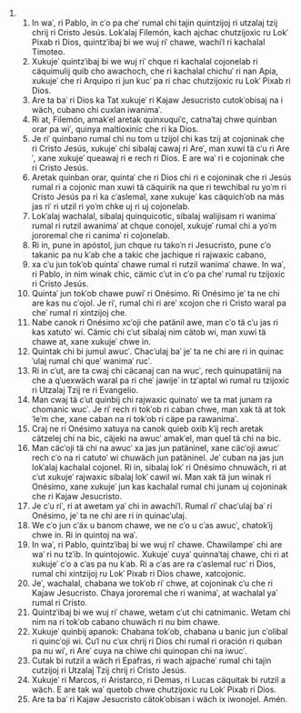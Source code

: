 <ol>
  <li>
    <ol>
      <li>In waˈ, ri Pablo, in cˈo pa cheˈ rumal chi tajin quintzijoj ri utzalaj tzij chrij ri Cristo Jesús. Lokˈalaj Filemón, kach ajchac chutzijoxic ru Lokˈ Pixab ri Dios, quintzˈibaj bi we wuj riˈ chawe, wachiˈl ri kachalal Timoteo.</li>
      <li>Xukujeˈ quintzˈibaj bi we wuj riˈ chque ri kachalal cojonelab ri cäquimulij quib cho awachoch, che ri kachalal chichuˈ ri nan Apia, xukujeˈ che ri Arquipo ri jun kucˈ pa ri chac chutzijoxic ru Lokˈ Pixab ri Dios.</li>
      <li>Are ta baˈ ri Dios ka Tat xukujeˈ ri Kajaw Jesucristo cutokˈobisaj na i wäch, cubano chi cuxlan iwanimaˈ.</li>
      <li>Ri at, Filemón, amakˈel aretak quinxuquiˈc, catnaˈtaj chwe quinban orar pa wiˈ, quinya maltioxinic che ri ka Dios.</li>
      <li>Je riˈ quinbano rumal chi nu tom u tzijol chi kas tzij at cojoninak che ri Cristo Jesús, xukujeˈ chi sibalaj cawaj ri Areˈ, man xuwi tä cˈu ri Areˈ, xane xukujeˈ queawaj ri e rech ri Dios. E are waˈ ri e cojoninak che ri Cristo Jesús.</li>
      <li>Aretak quinban orar, quintaˈ che ri Dios chi ri e cojoninak che ri Jesús rumal ri a cojonic man xuwi tä cäquirik na que ri tewchibal ru yoˈm ri Cristo Jesús pa ri ka cˈaslemal, xane xukujeˈ kas cäquichˈob na más jas riˈ ri utzil ri yoˈm chke uj ri uj cojonelab.</li>
      <li>Lokˈalaj wachalal, sibalaj quinquicotic, sibalaj walijisam ri wanimaˈ rumal ri rutzil awanimaˈ at chque conojel, xukujeˈ rumal chi a yoˈm jororemal che ri canimaˈ ri cojonelab.</li>
      <li>Ri in, pune in apóstol, jun chque ru takoˈn ri Jesucristo, pune cˈo takanic pa nu kˈab che a takic che jachique ri rajwaxic cabano,</li>
      <li>xa cˈu jun tokˈob quintaˈ chawe rumal ri rutzil wanimaˈ chawe. In waˈ, ri Pablo, in nim winak chic, cämic cˈut in cˈo pa cheˈ rumal ru tzijoxic ri Cristo Jesús.</li>
      <li>Quintaˈ jun tokˈob chawe puwiˈ ri Onésimo. Ri Onésimo jeˈ ta ne chi are kas nu cˈojol. Je riˈ, rumal chi ri areˈ xcojon che ri Cristo waral pa cheˈ rumal ri xintzijoj che.</li>
      <li>Nabe canok ri Onésimo xcˈoji che patänil awe, man cˈo tä cˈu jas ri kas xatutoˈ wi. Cämic chi cˈut sibalaj nim cätob wi, man xuwi tä chawe at, xane xukujeˈ chwe in.</li>
      <li>Quintak chi bi jumul awucˈ. Chacˈulaj baˈ jeˈ ta ne chi are ri in quinacˈulaj rumal chi queˈ wanimaˈ rucˈ.</li>
      <li>Ri in cˈut, are ta cwaj chi cäcanaj can na wucˈ, rech quinupatänij na che a qˈuexwäch waral pa ri cheˈ jawijeˈ in tzˈaptal wi rumal ru tzijoxic ri Utzalaj Tzij re ri Evangelio.</li>
      <li>Man cwaj tä cˈut quinbij chi rajwaxic quinatoˈ we ta mat junam ra chomanic wucˈ. Je riˈ rech ri tokˈob ri caban chwe, man xak tä at tokˈleˈm che, xane caban na ri tokˈob ri cäpe pa rawanimaˈ.</li>
      <li>Craj ne ri Onésimo xatuya na canok quieb oxib kˈij rech aretak cätzelej chi na bic, cäjeki na awucˈ amakˈel, man quel tä chi na bic.</li>
      <li>Man cäcˈoji tä chi na awucˈ xa jas jun patäninel, xane cäcˈoji awucˈ rech cˈo na ri catutoˈ wi chuwäch jun patäninel. Jeˈ cuban na jas jun lokˈalaj kachalal cojonel. Ri in, sibalaj lokˈ ri Onésimo chnuwäch, ri at cˈut xukujeˈ rajwaxic sibalaj lokˈ cawil wi. Man xak tä jun winak ri Onésimo, xane xukujeˈ jun kas kachalal rumal chi junam uj cojoninak che ri Kajaw Jesucristo.</li>
      <li>Je cˈu riˈ, ri at awetam yaˈ chi in awachiˈl. Rumal riˈ chacˈulaj baˈ ri Onésimo, jeˈ ta ne chi are ri in quinacˈulaj.</li>
      <li>We cˈo jun cˈäx u banom chawe, we ne cˈo u cˈas awucˈ, chatokˈij chwe in. Ri in quintoj na waˈ.</li>
      <li>In waˈ, ri Pablo, quintzˈibaj bi we wuj riˈ chawe. Chawilampeˈ chi are waˈ ri nu tzˈib. In quintojowic. Xukujeˈ cuyaˈ quinnaˈtaj chawe, chi ri at xukujeˈ cˈo a cˈas pa nu kˈab. Ri a cˈas are ra cˈaslemal rucˈ ri Dios, rumal chi xintzijoj ru Lokˈ Pixab ri Dios chawe, xatcojonic.</li>
      <li>Jeˈ, wachalal, chabana we tokˈob riˈ chwe, at cojoninak cˈu che ri Kajaw Jesucristo. Chaya jororemal che ri wanimaˈ, at wachalal yaˈ rumal ri Cristo.</li>
      <li>Quintzˈibaj bi we wuj riˈ chawe, wetam cˈut chi catnimanic. Wetam chi nim na ri tokˈob cabano chuwäch ri nu bim chawe.</li>
      <li>Xukujeˈ quinbij apanok: Chabana tokˈob, chabana u banic jun cˈolibal ri quincˈoji wi. Cuˈl nu cˈux chrij ri Dios chi rumal ri oración ri quiban pa nu wiˈ, ri Areˈ cuya na chiwe chi quinopan chi na iwucˈ.</li>
      <li>Cutak bi rutzil a wäch ri Epafras, ri wach ajpacheˈ rumal chi tajin cutzijoj ri Utzalaj Tzij chrij ri Cristo Jesús.</li>
      <li>Xukujeˈ ri Marcos, ri Aristarco, ri Demas, ri Lucas cäquitak bi rutzil a wäch. E are tak waˈ quetob chwe chutzijoxic ru Lokˈ Pixab ri Dios.</li>
      <li>Are ta baˈ ri Kajaw Jesucristo cätokˈobisan i wäch ix iwonojel. Amén.</li>
    </ol>
  </li>
</ol>